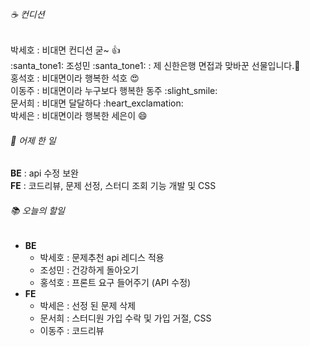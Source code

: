 ###### ☕ 컨디션   
박세호 : 비대면 컨디션 굳~ :thumbsup:    
:santa_tone1:  조성민 :santa_tone1:  :  제 신한은행 면접과 맞바꾼 선물입니다.:gift:    
홍석호 : 비대면이라 행복한 석호 :heart_eyes:   
이동주 : 비대면이라 누구보다 행복한 동주 :slight_smile:     
문서희 : 비대면 달달하다 :heart_exclamation:    
박세은 : 비대면이라 행복한 세은이 :smile:    

###### 🐾 어제 한 일   
**BE** : api 수정 보완   
**FE** : 코드리뷰, 문제 선정, 스터디 조회 기능 개발 및 CSS

###### 📚 오늘의 할일   
- **BE**
  - 박세호 : 문제추천 api 레디스 적용
  - 조성민 : 건강하게 돌아오기
  - 홍석호 : 프론트 요구 들어주기 (API 수정)
- **FE** 
  - 박세은 : 선정 된 문제 삭제
  - 문서희 : 스터디원 가입 수락 및 가입 거절, CSS
  - 이동주 : 코드리뷰 